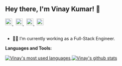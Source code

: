 ## Hey there, I'm Vinay Kumar! 👋

<a href="https://vk46.github.io/">
  <img alt="Vinay's Portfolio" width="22px" src="https://cdn.jsdelivr.net/npm/simple-icons@3.13.0/icons/v.svg" />
</a> &nbsp;
<a href="https://twitter.com/vk_t46">
  <img alt="Vinay's Twitter" width="22px" src="https://cdn.jsdelivr.net/npm/simple-icons@v3/icons/twitter.svg" />
</a> &nbsp;
<a href="https://www.linkedin.com/in/vk46linked/">
  <img alt="Vinay's Linkdein" width="22px" src="https://cdn.jsdelivr.net/npm/simple-icons@v3/icons/linkedin.svg" />
</a> &nbsp;
<a href="https://stackoverflow.com/users/15548885/vk46">
  <img alt="Vinay's StackOverflow" width="22px" src="https://cdn.jsdelivr.net/npm/simple-icons@v3/icons/stackoverflow.svg" />
</a>
<br/>
<br/>

- 👨‍💻 I’m currently working as a Full-Stack Engineer.

**Languages and Tools:**  

<a href="https://github.com/vk46">
  <img align="center" src="https://github-readme-stats.vercel.app/api/top-langs/?username=vk46&theme=light&count_private=true&layout=compact" alt="Vinay's most used languages" />
</a>
<a href="https://github.com/vk46">
 <img align="center" src="https://github-readme-stats.vercel.app/api?username=vk46&show_icons=true&theme=light&line_height=27&include_all_commits=true&count_private=true&hide=issues,prs,contribs" alt="Vinay's github stats"/>
</a>
